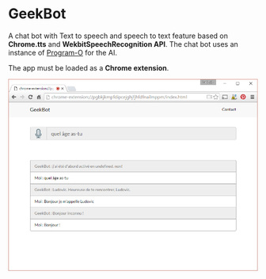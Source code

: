# GeekBot

A chat bot with Text to speech and speech to text feature based on __Chrome.tts__ and __WekbitSpeechRecognition API__.
The chat bot uses an instance of [Program-O](https://github.com/Program-O/Program-O) for the AI.

The app must be loaded as a __Chrome extension__.

![screenshot](./screenshot/screenshot.png)